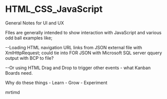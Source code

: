 # HTML_CSS_JavaScript
General Notes for UI and UX

FIles are generally intended to show interaction with JavaScript and various odd ball examples like;

--Loading HTML navigation URL links from JSON external file with XmlHttpRequest; could tie into FOR JSON with Microsoft SQL server qquery output with BCP to file?

--Or using HTML Drag and Drop to trigger other events - what Kanban Boards need.

Why do these things - Learn - Grow - Experiment

mrtimd
